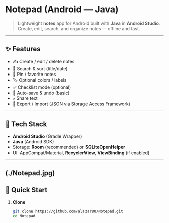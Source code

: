 # Notepad (Android — Java)

> Lightweight **notes** app for Android built with **Java** in **Android Studio**. Create, edit, search, and organize notes — offline and fast.

---

## ✨ Features

- ✍️ Create / edit / delete notes
- 🔎 Search & sort (title/date)
- 📌 Pin / favorite notes
- 🏷️ Optional colors / labels
- ✅ Checklist mode (optional)
- 🔁 Auto-save & undo (basic)
- ⤴️ Share text
- 💾 Export / Import (JSON via Storage Access Framework)

---

## 🧱 Tech Stack

- **Android Studio** (Gradle Wrapper)
- **Java** (Android SDK)
- Storage: **Room** (recommended) or **SQLiteOpenHelper**
- UI: AppCompat/Material, **RecyclerView**, **ViewBinding** (if enabled)

---
(./Notepad.jpg)
---

## 🚀 Quick Start

1. **Clone**
   ```bash
   git clone https://github.com/alazar80/Notepad.git
   cd Notepad
